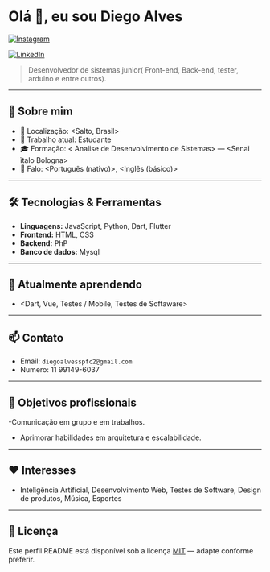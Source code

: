 # Olá 👋, eu sou Diego Alves

[![Instagram](https://img.shields.io/badge/-@dieginzx-000000?style=flat&logo=instagram&logoColor=white)](https://instagram.com/dieginzx)


[![LinkedIn](https://img.shields.io/badge/LinkedIn-@Diegoalves-blue)](https://www.linkedin.com/in/diego-alves-302369381/)  

> Desenvolvedor de sistemas junior( Front-end, Back-end, tester, arduino e entre outros).


---

## 🔭 Sobre mim
- 📍 Localização: <Salto, Brasil>
- 💼 Trabalho atual: Estudante
- 🎓 Formação: < Analise de Desenvolvimento de Sistemas> — <Senai ìtalo Bologna>
- 💬 Falo: <Português (nativo)>, <Inglês (básico)>

---

## 🛠️ Tecnologias & Ferramentas
- **Linguagens:** JavaScript, Python, Dart, Flutter
- **Frontend:** HTML, CSS
- **Backend:** PhP
- **Banco de dados:** Mysql
---

## 🌱 Atualmente aprendendo
- <Dart, Vue, Testes / Mobile, Testes de Softaware>

---

## 📫 Contato
- Email: `diegoalvesspfc2@gmail.com`
- Numero: 11 99149-6037

---

## 🎯 Objetivos profissionais
-Comunicação em grupo e em trabalhos.
- Aprimorar habilidades em arquitetura e escalabilidade.

---

## ❤️ Interesses
- Inteligência Artificial, Desenvolvimento Web, Testes de Software, Design de produtos, Música, Esportes

---

## 🧾 Licença
Este perfil README está disponível sob a licença [MIT](./LICENSE) — adapte conforme preferir.
